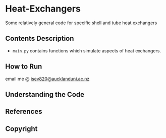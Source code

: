 # Heat-Exchangers
Some relatively general code for specific shell and tube heat exchangers

## Contents Description

- `main.py` contains functions which simulate aspects of heat exchangers.

## How to Run

email me @ isev820@aucklanduni.ac.nz

## Understanding the Code

## References

## Copyright

